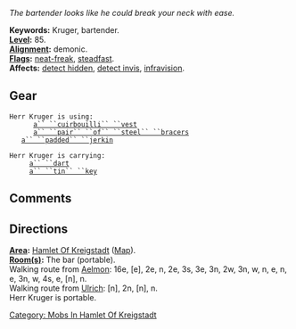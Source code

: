 *The bartender looks like he could break your neck with ease.*

**Keywords:** Kruger, bartender.  
**[Level](Level "wikilink"):** 85.  
**[Alignment](Alignment "wikilink"):** demonic.  
**[Flags](:Category:_Mob_Types "wikilink"):**
[neat-freak](Janitor_Mobs "wikilink"),
[steadfast](Sentinel_Mobs "wikilink").  
**Affects:** [detect hidden](Detect_Hidden "wikilink"), [detect
invis](Detect_Invis "wikilink"),
[infravision](Infravision "wikilink").  

## Gear

`Herr Kruger is using:`  
<worn on body>`      `[`a`` ``cuirbouilli`` ``vest`](Cuirbouilli_Vest "wikilink")  
<worn on arms>`      `[`a`` ``pair`` ``of`` ``steel`` ``bracers`](Pair_Of_Steel_Bracers "wikilink")  
<worn about body>`   `[`a`` ``padded`` ``jerkin`](Padded_Jerkin "wikilink")

`Herr Kruger is carrying:`  
`     `[`a`` ``dart`](Dart_(weapon) "wikilink")  
`     `[`a`` ``tin`` ``key`](Tin_Key "wikilink")

## Comments

## Directions

**[Area](:Category:_Areas "wikilink"):** [Hamlet Of
Kreigstadt](:Category:_Hamlet_Of_Kreigstadt "wikilink")
([Map](Hamlet_Of_Kreigstadt_Map "wikilink")).  
**[Room(s)](:Category:_Rooms "wikilink"):** The bar (portable).  
Walking route from [Aelmon](Aelmon "wikilink"): 16e, \[e\], 2e, n, 2e,
3s, 3e, 3n, 2w, 3n, w, n, e, n, e, 3n, w, 4s, e, \[n\], n.  
Walking route from [Ulrich](Ulrich "wikilink"): \[n\], 2n, \[n\], n.  
Herr Kruger is portable.  

[Category: Mobs In Hamlet Of
Kreigstadt](Category:_Mobs_In_Hamlet_Of_Kreigstadt "wikilink")
